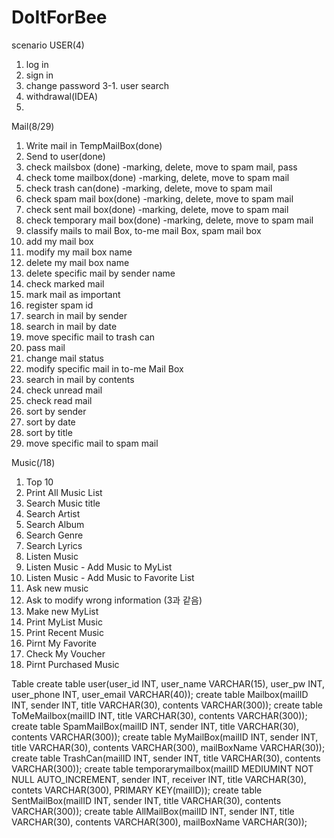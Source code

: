 # DoItForBee
scenario
USER(4)
1. log in
2. sign in
3. change password
3-1. user search
4. withdrawal(IDEA)
5.

Mail(8/29)
1. Write mail in TempMailBox(done)
2. Send to user(done)
3. check mailsbox (done) -marking, delete, move to spam mail, pass
4. check tome mailbox(done) -marking, delete, move to spam mail
5. check trash can(done) -marking, delete, move to spam mail
6. check spam mail box(done) -marking, delete, move to spam mail
7. check sent mail box(done) -marking, delete, move to spam mail
8. check temporary mail box(done) -marking, delete, move to spam mail
9. classify mails to mail Box, to-me mail Box, spam mail box
10. add my mail box
11. modify my mail box name
12. delete my mail box name
13. delete specific mail by sender name
14. check marked mail
15. mark mail as important
16. register spam id
17. search in mail by sender
18. search in mail by date
19. move specific mail to trash can
20. pass mail
21. change mail status
22. modify specific mail in to-me Mail Box
23. search in mail by contents
24. check unread mail
25. check read mail
26. sort by sender
27. sort by date
28. sort by title
29. move specific mail to spam mail

Music(/18)
1. Top 10
2. Print All Music List
1. Search Music title
 2. Search Artist
  3. Search Album
  4. Search Genre
  5. Search Lyrics
4. Listen Music
1. Listen Music - Add Music to MyList
2. Listen Music - Add Music to Favorite List
5. Ask new music
6. Ask to modify wrong information (3과 같음)
7. Make new MyList
8. Print MyList Music
9. Print Recent Music
10. Pirnt My Favorite
11. Check My Voucher
12. Pirnt Purchased Music

Table
create table user(user_id INT, user_name VARCHAR(15), user_pw INT, user_phone INT, user_email VARCHAR(40));
create table Mailbox(mailID INT, sender INT, title VARCHAR(30), contents VARCHAR(300));
create table ToMeMailbox(mailID INT, title VARCHAR(30), contents VARCHAR(300));
create table SpamMailBox(mailID INT, sender INT,  title VARCHAR(30), contents VARCHAR(300));
create table MyMailBox(mailID INT, sender INT,  title VARCHAR(30), contents VARCHAR(300), mailBoxName VARCHAR(30));
create table TrashCan(mailID INT, sender INT,  title VARCHAR(30), contents VARCHAR(300));
create table temporarymailbox(mailID MEDIUMINT NOT NULL AUTO_INCREMENT,
                               sender INT,
                               receiver INT,
                               title VARCHAR(30),
                               contets VARCHAR(300),
                               PRIMARY KEY(mailID));
create table SentMailBox(mailID INT, sender INT,  title VARCHAR(30), contents VARCHAR(300));
create table AllMailBox(mailID INT, sender INT,  title VARCHAR(30), contents VARCHAR(300), mailBoxName VARCHAR(30));